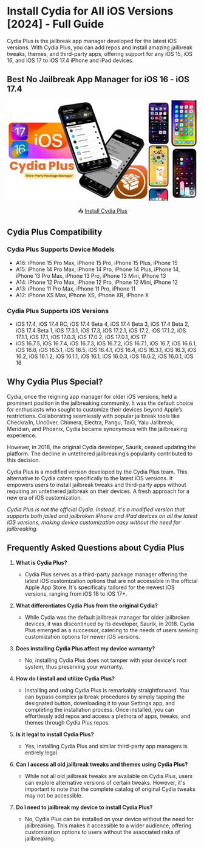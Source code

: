 # Install Cydia for All iOS Versions [2024] - Full Guide

Cydia Plus is the jailbreak app manager developed for the latest iOS versions. With Cydia Plus, you can add repos and install amazing jailbreak tweaks, themes, and third-party apps, offering support for any iOS 15, iOS 16, and iOS 17 to iOS 17.4 iPhone and iPad devices.

## Best No Jailbreak App Manager for iOS 16 - iOS 17.4

![Cover Image](https://github.com/Cydia2/install-cydia/blob/main/Assets/Install%20Cydia%20for%20All%20iOS%20Versions.png)

<div align="center">
  
📥 [Install Cydia Plus](https://iospack.com/store/#cydia)

</div>

## Cydia Plus Compatibility 

### Cydia Plus Supports Device Models
- A16: iPhone 15 Pro Max, iPhone 15 Pro, iPhone 15 Plus, iPhone 15
- A15: iPhone 14 Pro Max, iPhone 14 Pro, iPhone 14 Plus, iPhone 14, iPhone 13 Pro Max, iPhone 13 Pro, iPhone 13 Mini, iPhone 13
- A14: iPhone 12 Pro Max, iPhone 12 Pro, iPhone 12 Mini, iPhone 12
- A13: iPhone 11 Pro Max, iPhone 11 Pro, iPhone 11
- A12: iPhone XS Max, iPhone XS, iPhone XR, iPhone X

### Cydia Plus Supports iOS Versions
- iOS 17.4, iOS 17.4 RC, iOS 17.4 Beta 4, iOS 17.4 Beta 3, iOS 17.4 Beta 2, iOS 17.4 Beta 1, iOS 17.3.1, iOS 17.3, iOS 17.2.1, iOS 17.2, iOS 17.1.2, iOS 17.1.1, iOS 17.1, iOS 17.0.3, iOS 17.0.2, iOS 17.0.1, iOS 17
- iOS 16.7.5, iOS 16.7.4, iOS 16.7.3, iOS 16.7.2, iOS 16.7.1, iOS 16.7, iOS 16.6.1, iOS 16.6, iOS 16.5.1, iOS 16.5, iOS 16.4.1, iOS 16.4, iOS 16.3.1, iOS 16.3, iOS 16.2, iOS 16.1.2, iOS 16.1.1, iOS 16.1, iOS 16.0.3, iOS 16.0.2, iOS 16.0.1, iOS 16

## Why Cydia Plus Special?

Cydia, once the reigning app manager for older iOS versions, held a prominent position in the jailbreaking community. It was the default choice for enthusiasts who sought to customize their devices beyond Apple’s restrictions.
Collaborating seamlessly with popular jailbreak tools like Checkra1n, Unc0ver, Chimera, Electra, Pangu, TaiG, Yalu Jailbreak, Meridian, and Phoenix, Cydia became synonymous with the jailbreaking experience.

However, in 2018, the original Cydia developer, Saurik, ceased updating the platform. The decline in untethered jailbreaking’s popularity contributed to this decision.

Cydia Plus is a modified version developed by the Cydia Plus team. This alternative to Cydia caters specifically to the latest iOS versions. It empowers users to install jailbreak tweaks and third-party apps without requiring an untethered jailbreak on their devices. A fresh approach for a new era of iOS customization.

*Cydia Plus is not the official Cydia. Instead, it's a modified version that supports both jailed and jailbroken iPhone and iPad devices on all the latest iOS versions, making device customization easy without the need for jailbreaking.*

## Frequently Asked Questions about Cydia Plus

1. **What is Cydia Plus?**
   - Cydia Plus serves as a third-party package manager offering the latest iOS customization options that are not accessible in the official Apple App Store. It's specifically tailored for the newest iOS versions, ranging from iOS 16 to iOS 17+.

2. **What differentiates Cydia Plus from the original Cydia?**
   - While Cydia was the default jailbreak manager for older jailbroken devices, it was discontinued by its developer, Saurik, in 2018. Cydia Plus emerged as a successor, catering to the needs of users seeking customization options for newer iOS versions.

3. **Does installing Cydia Plus affect my device warranty?**
   - No, installing Cydia Plus does not tamper with your device's root system, thus preserving your warranty.

4. **How do I install and utilize Cydia Plus?**
   - Installing and using Cydia Plus is remarkably straightforward. You can bypass complex jailbreak procedures by simply tapping the designated button, downloading it to your Settings app, and completing the installation process. Once installed, you can effortlessly add repos and access a plethora of apps, tweaks, and themes through Cydia Plus repos.

5. **Is it legal to install Cydia Plus?**
   - Yes, installing Cydia Plus and similar third-party app managers is entirely legal.

6. **Can I access all old jailbreak tweaks and themes using Cydia Plus?**
   - While not all old jailbreak tweaks are available on Cydia Plus, users can explore alternative versions of certain tweaks. However, it's important to note that the complete catalog of original Cydia tweaks may not be accessible.

7. **Do I need to jailbreak my device to install Cydia Plus?**
   - No, Cydia Plus can be installed on your device without the need for jailbreaking. This makes it accessible to a wider audience, offering customization options to users without the associated risks of jailbreaking.
